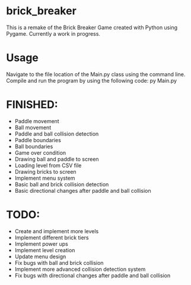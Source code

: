 # brick_breaker
This is a remake of the Brick Breaker Game created with Python using Pygame.  Currently a work in progress.

# Usage
Navigate to the file location of the Main.py class using the command line.  Compile and run the program by using the following code:
py Main.py

# FINISHED:
- Paddle movement
- Ball movement
- Paddle and ball collision detection
- Paddle boundaries
- Ball boundaries
- Game over condition
- Drawing ball and paddle to screen
- Loading level from CSV file
- Drawing bricks to screen
- Implement menu system
- Basic ball and brick collision detection
- Basic directional changes after paddle and ball collision

# TODO:
- Create and implement more levels
- Implement different brick tiers
- Implement power ups
- Implement level creation
- Update menu design
- Fix bugs with ball and brick collision
- Implement more advanced collision detection system
- Fix bugs with directional changes after paddle and ball collision

